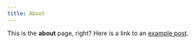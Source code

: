 ```yaml
---
title: About
---
```

This is the __about__ page, right? Here is a link to an [example post](/example).